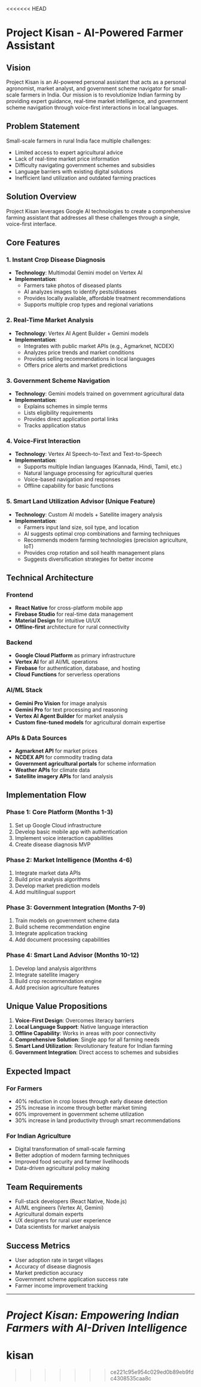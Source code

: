 <<<<<<< HEAD
# Project Kisan - AI-Powered Farmer Assistant

## Vision
Project Kisan is an AI-powered personal assistant that acts as a personal agronomist, market analyst, and government scheme navigator for small-scale farmers in India. Our mission is to revolutionize Indian farming by providing expert guidance, real-time market intelligence, and government scheme navigation through voice-first interactions in local languages.

## Problem Statement
Small-scale farmers in rural India face multiple challenges:
- Limited access to expert agricultural advice
- Lack of real-time market price information
- Difficulty navigating government schemes and subsidies
- Language barriers with existing digital solutions
- Inefficient land utilization and outdated farming practices

## Solution Overview
Project Kisan leverages Google AI technologies to create a comprehensive farming assistant that addresses all these challenges through a single, voice-first interface.

## Core Features

### 1. Instant Crop Disease Diagnosis
- **Technology**: Multimodal Gemini model on Vertex AI
- **Implementation**: 
  - Farmers take photos of diseased plants
  - AI analyzes images to identify pests/diseases
  - Provides locally available, affordable treatment recommendations
  - Supports multiple crop types and regional variations

### 2. Real-Time Market Analysis
- **Technology**: Vertex AI Agent Builder + Gemini models
- **Implementation**:
  - Integrates with public market APIs (e.g., Agmarknet, NCDEX)
  - Analyzes price trends and market conditions
  - Provides selling recommendations in local languages
  - Offers price alerts and market predictions

### 3. Government Scheme Navigation
- **Technology**: Gemini models trained on government agricultural data
- **Implementation**:
  - Explains schemes in simple terms
  - Lists eligibility requirements
  - Provides direct application portal links
  - Tracks application status

### 4. Voice-First Interaction
- **Technology**: Vertex AI Speech-to-Text and Text-to-Speech
- **Implementation**:
  - Supports multiple Indian languages (Kannada, Hindi, Tamil, etc.)
  - Natural language processing for agricultural queries
  - Voice-based navigation and responses
  - Offline capability for basic functions

### 5. Smart Land Utilization Advisor (Unique Feature)
- **Technology**: Custom AI models + Satellite imagery analysis
- **Implementation**:
  - Farmers input land size, soil type, and location
  - AI suggests optimal crop combinations and farming techniques
  - Recommends modern farming technologies (precision agriculture, IoT)
  - Provides crop rotation and soil health management plans
  - Suggests diversification strategies for better income

## Technical Architecture

### Frontend
- **React Native** for cross-platform mobile app
- **Firebase Studio** for real-time data management
- **Material Design** for intuitive UI/UX
- **Offline-first** architecture for rural connectivity

### Backend
- **Google Cloud Platform** as primary infrastructure
- **Vertex AI** for all AI/ML operations
- **Firebase** for authentication, database, and hosting
- **Cloud Functions** for serverless operations

### AI/ML Stack
- **Gemini Pro Vision** for image analysis
- **Gemini Pro** for text processing and reasoning
- **Vertex AI Agent Builder** for market analysis
- **Custom fine-tuned models** for agricultural domain expertise

### APIs & Data Sources
- **Agmarknet API** for market prices
- **NCDEX API** for commodity trading data
- **Government agricultural portals** for scheme information
- **Weather APIs** for climate data
- **Satellite imagery APIs** for land analysis

## Implementation Flow

### Phase 1: Core Platform (Months 1-3)
1. Set up Google Cloud infrastructure
2. Develop basic mobile app with authentication
3. Implement voice interaction capabilities
4. Create disease diagnosis MVP

### Phase 2: Market Intelligence (Months 4-6)
1. Integrate market data APIs
2. Build price analysis algorithms
3. Develop market prediction models
4. Add multilingual support

### Phase 3: Government Integration (Months 7-9)
1. Train models on government scheme data
2. Build scheme recommendation engine
3. Integrate application tracking
4. Add document processing capabilities

### Phase 4: Smart Land Advisor (Months 10-12)
1. Develop land analysis algorithms
2. Integrate satellite imagery
3. Build crop recommendation engine
4. Add precision agriculture features

## Unique Value Propositions

1. **Voice-First Design**: Overcomes literacy barriers
2. **Local Language Support**: Native language interaction
3. **Offline Capability**: Works in areas with poor connectivity
4. **Comprehensive Solution**: Single app for all farming needs
5. **Smart Land Utilization**: Revolutionary feature for Indian farming
6. **Government Integration**: Direct access to schemes and subsidies

## Expected Impact

### For Farmers
- 40% reduction in crop losses through early disease detection
- 25% increase in income through better market timing
- 60% improvement in government scheme utilization
- 30% increase in land productivity through smart recommendations

### For Indian Agriculture
- Digital transformation of small-scale farming
- Better adoption of modern farming techniques
- Improved food security and farmer livelihoods
- Data-driven agricultural policy making


## Team Requirements
- Full-stack developers (React Native, Node.js)
- AI/ML engineers (Vertex AI, Gemini)
- Agricultural domain experts
- UX designers for rural user experience
- Data scientists for market analysis

## Success Metrics
- User adoption rate in target villages
- Accuracy of disease diagnosis
- Market prediction accuracy
- Government scheme application success rate
- Farmer income improvement tracking

---

*Project Kisan: Empowering Indian Farmers with AI-Driven Intelligence* 
=======
# kisan
>>>>>>> ce221c95e954c029ed0b89eb9fdc4308535caa8c
